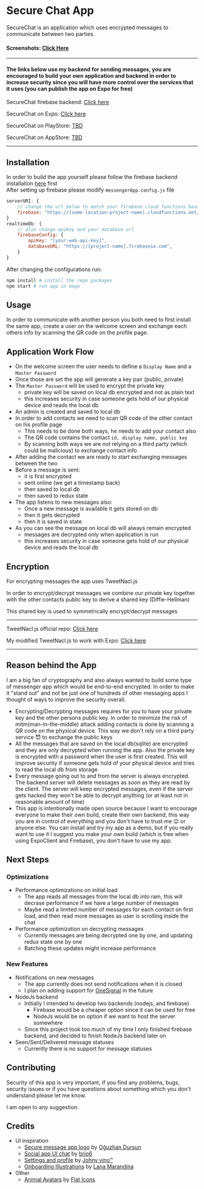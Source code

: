 # Secure Chat App

SecureChat is an application which uses encrypted messages to communicate between two parties.
#### Screenshots: [Click Here](https://github.com/rajtatata/securechat/tree/master/screenshots)

<hr>

#### The links below use my backend for sending messages, you are encouraged to build your own application and backend in order to increase security since you will have more control over the services that it uses (you can publish the app on Expo for free)

SecureChat firebase backend: [Click here](https://github.com/rajtatata/securechat-firebase-backend)

SecureChat on Expo: [Click here](https://expo.io/@flaviorajta/securechat)

SecureChat on PlayStore: [TBD](#)

SecureChat on AppStore: [TBD](#)
<hr>

## Installation

In order to build the app yourself please follow the firebase backend installation [here](https://github.com/rajtatata/securechat-firebase-backend) first
<br>
After setting up firebase please modify `messengerApp.config.js` file 

```js
serverURI: {
    // change the url below to match your firebase cloud functions base url
    firebase: "https://[some-location-project-name].cloudfunctions.net/",
}
realtimeDb: {
    // also change apiKey and your database url
    firebaseConfig: {
        apiKey: "[your-web-api-key]",
        databaseURL: "https://[project-name].firebaseio.com",
    }
}
```
After changing the configurations run:
```bash
npm install # install the repo packages
npm start # run app in expo
```

## Usage

In order to communicate with another person you both need to first install the same app, create a user on the welcome screen and exchange each others info by scanning the QR code on the profile page.

## Application Work Flow

- On the welcome screen the user needs to define a `Display Name` and a `Master Password`
- Once those are set the app will generate a key pair (public, private)
- The `Master Password` will be used to encrypt the private key 
    - private key will be saved on local db encrypted and not as plain text
    - this increases security in case someone gets hold of our physical device and reads the local db
- An admin is created and saved to local db
- In order to add contacts we need to scan QR code of the other contact on his profile page
    - This needs to be done both ways, he needs to add your contact also
    - The QR code contains the contact `id, display name, public key`
    - By scanning both ways we are not relying on a third party (which could be malicious) to exchange contact info
- After adding the contact we are ready to start exchanging messages between the two
- Before a message is sent:
    - it is first encrypted
    - sent online (we get a timestamp back)
    - then saved to local db
    - then saved to redux state
- The app listens to new messages also:
    - Once a new message is available it gets stored on db
    - then it gets decrypted
    - then it is saved in state
- As you can see the message on local db will always remain encrypted
    - messages are decrypted only when application is run
    - this increases security in case someone gets hold of our physical device and reads the local db

## Encryption 

For encrypting messages the app uses TweetNacl.js

In order to encrypt/decrypt messages we combine our private key together with the other contacts public key to derive a shared key (Diffie-Hellman)

This shared key is used to symmetrically encrypt/decrypt messages
<hr>

TweetNacl.js official repo: [Click here](https://github.com/dchest/tweetnacl-js)

My modified TweetNacl.js to work with Expo: [Click here](https://github.com/rajtatata/react-native-expo-tweet-nacl)

<hr>

## Reason behind the App

I am a big fan of cryptography and also always wanted to build some type of messenger app which would be end-to-end encrypted. In order to make it "stand out" and not be just one of hundreds of other messaging apps I thought of ways to improve the security overall.
- Encrypting/Decrypting messages requires for you to have your private key and the other persons public key. In order to minimize the risk of mitm(man-in-the-middle) attack adding contacts is done by scanning a QR code on the physical device. This way we don't rely on a third party service 😈 to exchange the public keys
- All the messages that are saved on the local db(sqlite) are encrypted and they are only decrypted when running the app. Also the private key is encrypted with a password when the user is first created. This will improve security if someone gets hold of your physical device and tries to read the local db from storage
- Every message going out to and from the server is always encrypted. The backend server will delete messages as soon as they are read by the client. The server will keep encrypted messages, even if the server gets hacked they won't be able to decrypt anything (or at least not in reasonable amount of time)
- This app is intentionally made open source because I want to encourage everyone to make their own build, create their own backend, this way you are in control of everything and you don't have to trust me 😉 or anyone else. You can install and try my app as a demo, but if you really want to use it I suggest you make your own build (which is free when using ExpoClient and Firebase), you don't have to use my app.

## Next Steps
### Optimizations
- Performance optimizations on initial load
    - The app reads all messages from the local db into ram, this will decrase performance if we have a large number of messages
    - Maybe read a limited number of messages for each contact on first load, and then read more messages as user is scrolling inside the chat
- Performance optimization on decrypting messages
    - Currently messages are being decrypted one by one, and updating redux state one by one
    - Batching these updates might increase performance

### New Features
- Notifications on new messages
    - The app currently does not send notifications when it is closed
    - I plan on adding support for [OneSignal](https://onesignal.com/) in the future
- NodeJs backend
    - Initially I intended to develop two backends (nodejs, and firebase)
        - Firebase would be a cheaper option since it can be used for free
        - NodeJs would be on option if we want to host the server somewhere
    - Since this project took too much of my time I only finished firebase backend, and decided to finish NodeJs backend later on
- Seen/Sent/Delivered message statuses
    - Currently there is no support for message statuses

## Contributing
Security of this app is very important, if you find any problems, bugs, security issues or if you have questions about something which you don't understand please let me know. 

I am open to any suggestion.

## Credits

- UI inspiration
    - [Secure message app logo](https://dribbble.com/shots/6824444-Secure-message-app-logo) by [Oğuzhan Dursun](https://dribbble.com/ChaplinGG)
    - [Social app UI chat](https://dribbble.com/shots/6375976-Social-app-UI-chat) by [brio6](https://dribbble.com/brio6)
    - [Settings and profile](https://dribbble.com/shots/4840514-Settings-and-profile) by [Johny vino™](https://dribbble.com/johnyvino)
    - [Onboarding Illustrations](https://dribbble.com/shots/3290518-Onboarding-Illustrations) by [Lana Marandina](https://dribbble.com/lanamarandina)
- Other
    - [Animal Avatars](https://www.flaticon.com/packs/animal-27) by [Flat Icons](https://www.flaticon.com/)
